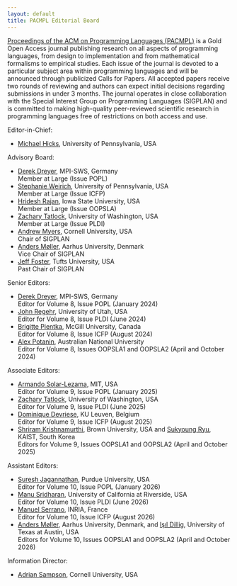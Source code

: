 ```yaml
---
layout: default
title: PACMPL Editorial Board
---
```


[Proceedings of the ACM on Programming Languages (PACMPL)](https://dl.acm.org/journal/pacmpl) 
is a Gold Open Access journal publishing research on all aspects of programming languages, 
from design to implementation 
and from mathematical formalisms to empirical studies. Each issue of the journal is devoted 
to a particular subject area within programming languages and will be announced through 
publicized Calls for Papers. All accepted papers receive two rounds of reviewing and authors 
can expect initial decisions regarding submissions in under 3 months. The journal operates 
in close collaboration with the Special Interest Group on Programming Languages (SIGPLAN) 
and is committed to making high-quality peer-reviewed scientific research in programming 
languages free of restrictions on both access and use.


Editor-in-Chief:
  - [Michael Hicks](https://mhicks.me), University of Pennsylvania, USA

Advisory Board:
  - [Derek Dreyer](https://people.mpi-sws.org/~dreyer/), MPI-SWS, Germany <br>
    Member at Large (Issue POPL)
  - [Stephanie Weirich](https://www.cis.upenn.edu/~sweirich/), University of Pennsylvania, USA <br>
    Member at Large (Issue ICFP)
  - [Hridesh Rajan](https://www.cs.iastate.edu/hridesh), Iowa State University, USA <br>
    Member at Large (Issue OOPSLA)
  - [Zachary Tatlock](https://www.cs.washington.edu/people/faculty/zachary-tatlock/), University of Washington, USA <br>
    Member at Large (Issue PLDI)
  - [Andrew Myers](https://www.cs.cornell.edu/andru/), Cornell University, USA <br>
    Chair of SIGPLAN
  - [Anders Møller](https://cs.au.dk/~amoeller/), Aarhus University, Denmark <br>
    Vice Chair of SIGPLAN
  - [Jeff Foster](https://www.eecs.tufts.edu/~jfoster/), Tufts University, USA <br>
    Past Chair of SIGPLAN
 
Senior Editors:
  - [Derek Dreyer](https://people.mpi-sws.org/~dreyer/), MPI-SWS, Germany <br>
    Editor for Volume 8, Issue POPL (January 2024)
  - [John Regehr](https://www.cs.utah.edu/~regehr/), University of Utah, USA <br>
    Editor for Volume 8, Issue PLDI (June 2024)
  - [Brigitte Pientka](https://www.cs.mcgill.ca/~bpientka/), McGill University, Canada <br>
    Editor for Volume 8, Issue ICFP (August 2024)
  - [Alex Potanin](https://potanin.github.io), Australian National University <br>
    Editor for Volume 8, Issues OOPSLA1 and OOPSLA2 (April and October 2024)

Associate Editors:
  - [Armando Solar-Lezama](https://people.csail.mit.edu/asolar/), MIT, USA <br>
    Editor for Volume 9, Issue POPL (January 2025)
  - [Zachary Tatlock](https://ztatlock.net/), University of Washington, USA <br>
    Editor for Volume 9, Issue PLDI (June 2025)
  - [Dominique Devriese](https://distrinet.cs.kuleuven.be/people/DominiqueDevriese), KU Leuven, Belgium <br>
    Editor for Volume 9, Issue ICFP (August 2025)
  - [Shriram Krishnamurthi](https://cs.brown.edu/~sk/), Brown University, USA and [Sukyoung Ryu](http://plrg.kaist.ac.kr/ryu), KAIST, South Korea <br>
    Editors for Volume 9, Issues OOPSLA1 and OOPSLA2 (April and October 2025)

Assistant Editors:
  - [Suresh Jagannathan](https://www.cs.purdue.edu/homes/suresh/), Purdue University, USA <br>
    Editor for Volume 10, Issue POPL (January 2026)
  - [Manu Sridharan]( http://manu.sridharan.net), University of California at Riverside, USA <br>
    Editor for Volume 10, Issue PLDI (June 2026)
  - [Manuel Serrano](https://www-sop.inria.fr/members/Manuel.Serrano/), INRIA, France <br>
    Editor for Volume 10, Issue ICFP (August 2026)
  - [Anders Møller](https://cs.au.dk/~amoeller/), Aarhus University, Denmark, and [Işıl Dillig](https://www.cs.utexas.edu/~isil/), University of Texas at Austin, USA <br>
    Editors for Volume 10, Issues OOPSLA1 and OOPSLA2 (April and October 2026)

Information Director:
  - [Adrian Sampson](https://www.cs.cornell.edu/~asampson/), Cornell University, USA <br>
